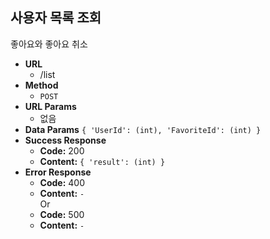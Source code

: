 **사용자 목록 조회**
---
  좋아요와 좋아요 취소
* **URL**
  * /list
* **Method**
  * `POST`
* **URL Params**
  * 없음
* **Data Params**
  `{ 'UserId': (int), 'FavoriteId': (int) }`
* **Success Response**
  * **Code:** 200<br />
  * **Content:** `{ 'result': (int) }`
* **Error Response**
  * **Code:** 400<br />
  * **Content:** `-`<br />
Or
  * **Code:** 500<br />
  * **Content:** `-`